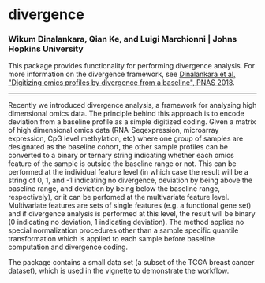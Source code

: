 # divergence

### Wikum Dinalankara, Qian Ke, and Luigi Marchionni | Johns Hopkins University

This package provides functionality for performing divergence analysis. For more information on the divergence framework, see [Dinalankara et al, "Digitizing omics profiles by divergence from a baseline", PNAS 2018](https://www.ncbi.nlm.nih.gov/pmc/articles/PMC5939095/).

***

Recently we introduced divergence analysis, a framework for analysing high dimensional omics data. The principle behind this approach is to encode deviation from a baseline profile as a simple digitized coding. Given a matrix of high dimensional omics data (RNA-Seqexpression, microarray expression, CpG level methylation, etc) where one group of samples are designated as the baseline cohort, the other sample profiles can be converted to a binary or ternary string indicating whether each omics feature of the sample is outside the baseline range or not. This can be performed at the individual feature level (in which
case the result will be a string of 0, 1, and -1 indicating no divergence, deviation by being above the baseline range, and deviation by being below the baseline range, respectively), or it can be perfomed at the multivariate feature level. Multivariate features are sets of single features (e.g. a functional gene set) and if divergence analysis is performed at this level, the result will be binary (0 indicating no deviation, 1 indicating deviation). The method applies no special normalization procedures other than a sample specific quantile transformation which is applied to each sample before baseline computation and divergence coding. 

The package contains a small data set (a subset of the TCGA breast cancer dataset), which is used in the vignette to demonstrate the workflow.
